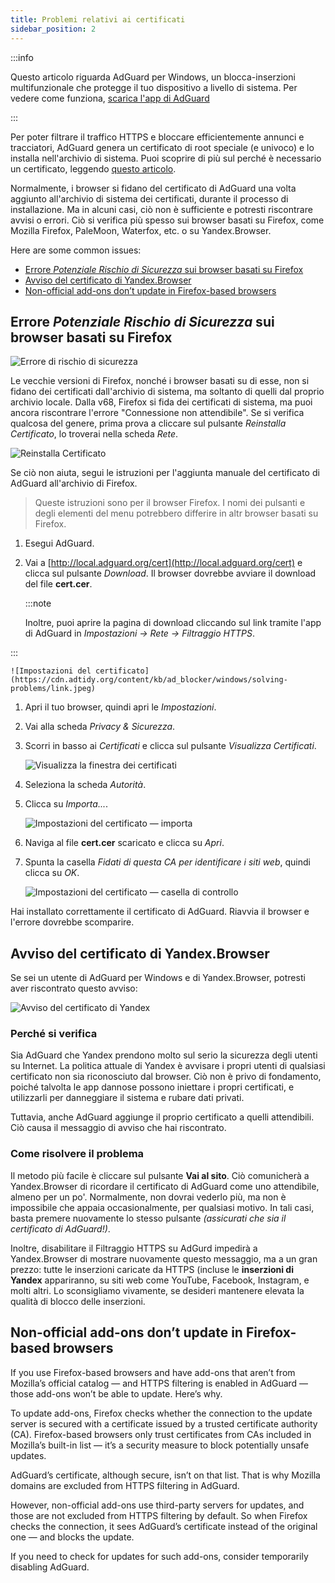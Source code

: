 ```yaml
---
title: Problemi relativi ai certificati
sidebar_position: 2
---
```


:::info

Questo articolo riguarda AdGuard per Windows, un blocca-inserzioni multifunzionale che protegge il tuo dispositivo a livello di sistema. Per vedere come funziona, [scarica l'app di AdGuard](https://agrd.io/download-kb-adblock)

:::

Per poter filtrare il traffico HTTPS e bloccare efficientemente annunci e tracciatori, AdGuard genera un certificato di root speciale (e univoco) e lo installa nell'archivio di sistema. Puoi scoprire di più sul perché è necessario un certificato, leggendo [questo articolo](/general/https-filtering/what-is-https-filtering).

Normalmente, i browser si fidano del certificato di AdGuard una volta aggiunto all'archivio di sistema dei certificati, durante il processo di installazione. Ma in alcuni casi, ciò non è sufficiente e potresti riscontrare avvisi o errori. Ciò si verifica più spesso sui browser basati su Firefox, come Mozilla Firefox, PaleMoon, Waterfox, etc. o su Yandex.Browser.

Here are some common issues:

- [Errore *Potenziale Rischio di Sicurezza* sui browser basati su Firefox](#potential-security-risk-error-in-firefox-based-browsers)
- [Avviso del certificato di Yandex.Browser](#yandexbrowser-certificate-warning)
- [Non-official add-ons don’t update in Firefox-based browsers](#non-official-add-ons-dont-update-in-firefox-based-browsers)

## Errore *Potenziale Rischio di Sicurezza* sui browser basati su Firefox

![Errore di rischio di sicurezza](https://cdn.adtidy.org/public/Adguard/kb/en/certificate/cert_error_en.png)

Le vecchie versioni di Firefox, nonché i browser basati su di esse, non si fidano dei certificati dall'archivio di sistema, ma soltanto di quelli dal proprio archivio locale. Dalla v68, Firefox si fida dei certificati di sistema, ma puoi ancora riscontrare l'errore "Connessione non attendibile". Se si verifica qualcosa del genere, prima prova a cliccare sul pulsante *Reinstalla Certificato*, lo troverai nella scheda *Rete*.

![Reinstalla Certificato](https://cdn.adtidy.org/content/kb/ad_blocker/windows/solving-problems/reinstall.jpg)

Se ciò non aiuta, segui le istruzioni per l'aggiunta manuale del certificato di AdGuard all'archivio di Firefox.

> Queste istruzioni sono per il browser Firefox. I nomi dei pulsanti e degli elementi del menu potrebbero differire in altr browser basati su Firefox.

1. Esegui AdGuard.

1. Vai a [http://local.adguard.org/cert](http://local.adguard.org/cert) e clicca sul pulsante *Download*. Il browser dovrebbe avviare il download del file **cert.cer**.

    :::note

    Inoltre, puoi aprire la pagina di download cliccando sul link tramite l'app di AdGuard in *Impostazioni → Rete → Filtraggio HTTPS*.


:::

    ![Impostazioni del certificato](https://cdn.adtidy.org/content/kb/ad_blocker/windows/solving-problems/link.jpeg)

1. Apri il tuo browser, quindi apri le *Impostazioni*.

1. Vai alla scheda *Privacy & Sicurezza*.

1. Scorri in basso ai *Certificati* e clicca sul pulsante *Visualizza Certificati*.

    ![Visualizza la finestra dei certificati](https://cdn.adtidy.org/content/kb/ad_blocker/windows/solving-problems/import1.jpeg)

1. Seleziona la scheda *Autorità*.

1. Clicca su *Importa...*.

    ![Impostazioni del certificato — importa](https://cdn.adtidy.org/content/kb/ad_blocker/windows/solving-problems/import2.jpeg)

1. Naviga al file **cert.cer** scaricato e clicca su *Apri*.

1. Spunta la casella *Fidati di questa CA per identificare i siti web*, quindi clicca su *OK*.

    ![Impostazioni del certificato — casella di controllo](https://cdn.adtidy.org/content/kb/ad_blocker/windows/solving-problems/cert_checkbox.jpg)

Hai installato correttamente il certificato di AdGuard. Riavvia il browser e l'errore dovrebbe scomparire.

## Avviso del certificato di Yandex.Browser

Se sei un utente di AdGuard per Windows e di Yandex.Browser, potresti aver riscontrato questo avviso:

![Avviso del certificato di Yandex](https://cdn.adtidy.org/content/kb/ad_blocker/windows/solving-problems/yandex-cert.png)

### Perché si verifica

Sia AdGuard che Yandex prendono molto sul serio la sicurezza degli utenti su Internet. La politica attuale di Yandex è avvisare i propri utenti di qualsiasi certificato non sia riconosciuto dal browser. Ciò non è privo di fondamento, poiché talvolta le app dannose possono iniettare i propri certificati, e utilizzarli per danneggiare il sistema e rubare dati privati.

Tuttavia, anche AdGuard aggiunge il proprio certificato a quelli attendibili. Ciò causa il messaggio di avviso che hai riscontrato.

### Come risolvere il problema

Il metodo più facile è cliccare sul pulsante **Vai al sito**. Ciò comunicherà a Yandex.Browser di ricordare il certificato di AdGuard come uno attendibile, almeno per un po'. Normalmente, non dovrai vederlo più, ma non è impossibile che appaia occasionalmente, per qualsiasi motivo. In tali casi, basta premere nuovamente lo stesso pulsante *(assicurati che sia il certificato di AdGuard!)*.

Inoltre, disabilitare il Filtraggio HTTPS su AdGurd impedirà a Yandex.Browser di mostrare nuovamente questo messaggio, ma a un gran prezzo: tutte le inserzioni caricate da HTTPS (incluse le **inserzioni di Yandex** appariranno, su siti web come YouTube, Facebook, Instagram, e molti altri. Lo sconsigliamo vivamente, se desideri mantenere elevata la qualità di blocco delle inserzioni.

## Non-official add-ons don’t update in Firefox-based browsers

If you use Firefox-based browsers and have add-ons that aren’t from Mozilla’s official catalog — and HTTPS filtering is enabled in AdGuard — those add-ons won’t be able to update. Here’s why.

To update add-ons, Firefox checks whether the connection to the update server is secured with a certificate issued by a trusted certificate authority (CA). Firefox-based browsers only trust certificates from CAs included in Mozilla’s built-in list — it’s a security measure to block potentially unsafe updates.

AdGuard’s certificate, although secure, isn’t on that list. That is why Mozilla domains are excluded from HTTPS filtering in AdGuard.

However, non-official add-ons use third-party servers for updates, and those are not excluded from HTTPS filtering by default. So when Firefox checks the connection, it sees AdGuard’s certificate instead of the original one — and blocks the update.

If you need to check for updates for such add-ons, consider temporarily disabling AdGuard.
